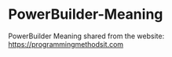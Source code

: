 # PowerBuilder-Meaning
PowerBuilder Meaning
shared from the website: https://programmingmethodsit.com
